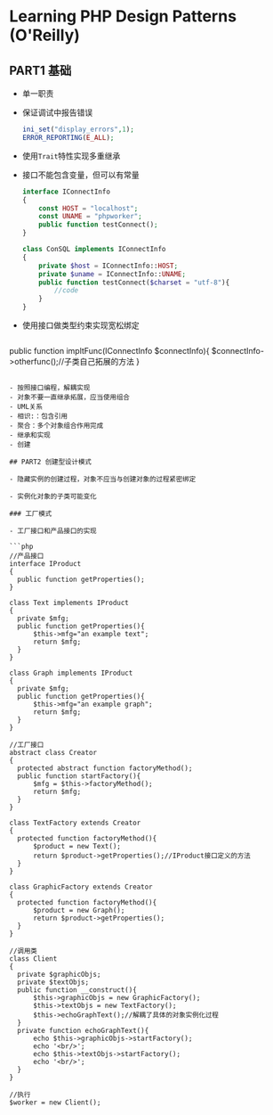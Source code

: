 # Learning PHP Design Patterns (O'Reilly)

## PART1 基础

- 单一职责

- 保证调试中报告错误
  ```php
  ini_set("display_errors",1);
  ERROR_REPORTING(E_ALL);
  ```

- 使用`Trait`特性实现多重继承

- 接口不能包含变量，但可以有常量

  ```php
  interface IConnectInfo
  {
      const HOST = "localhost";
      const UNAME = "phpworker";
      public function testConnect();
  }
  
  class ConSQL implements IConnectInfo
  {
      private $host = IConnectInfo::HOST;
      private $uname = IConnectInfo::UNAME;
      public function testConnect($charset = "utf-8"){
          //code
      }
  }
  ```

- 使用接口做类型约束实现宽松绑定

  ```php
public function impltFunc(IConnectInfo $connectInfo){
      $connectInfo->otherfunc();//子类自己拓展的方法
  }
  ```

- 按照接口编程，解耦实现
- 对象不要一直继承拓展，应当使用组合
- UML关系
  - 相识:：包含引用
  - 聚合：多个对象组合作用完成
  - 继承和实现
  - 创建
  
## PART2 创建型设计模式

- 隐藏实例的创建过程，对象不应当与创建对象的过程紧密绑定

- 实例化对象的子类可能变化

### 工厂模式

- 工厂接口和产品接口的实现

```php
//产品接口
interface IProduct
{
    public function getProperties();
}

class Text implements IProduct
{
    private $mfg;
    public function getProperties(){
        $this->mfg="an example text";
        return $mfg;
    }
}

class Graph implements IProduct
{
    private $mfg;
    public function getProperties(){
        $this->mfg="an example graph";
        return $mfg;
    }
}

//工厂接口
abstract class Creator
{
    protected abstract function factoryMethod();
    public function startFactory(){
        $mfg = $this->factoryMethod();
        return $mfg;
    }
}

class TextFactory extends Creator
{
    protected function factoryMethod(){
        $product = new Text();
        return $product->getProperties();//IProduct接口定义的方法
    }
}

class GraphicFactory extends Creator
{
    protected function factoryMethod(){
        $product = new Graph();
        return $product->getProperties();
    }
}

//调用类
class Client
{
    private $graphicObjs;
    private $textObjs;
    public function __construct(){
        $this->graphicObjs = new GraphicFactory();
        $this->textObjs = new TextFactory();
        $this->echoGraphText();//解耦了具体的对象实例化过程
    }
    private function echoGraphText(){
        echo $this->graphicObjs->startFactory();
        echo '<br/>';
        echo $this->textObjs->startFactory();
        echo '<br/>';
    }
}

//执行
$worker = new Client();
```


